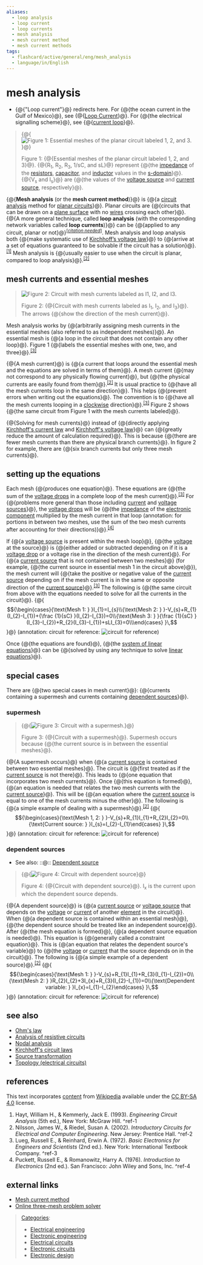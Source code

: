```yaml
---
aliases:
  - loop analysis
  - loop current
  - loop currents
  - mesh analysis
  - mesh current method
  - mesh current methods
tags:
  - flashcard/active/general/eng/mesh_analysis
  - language/in/English
---
```


# mesh analysis

- {@{"Loop current"}@} redirects here. For {@{the ocean current in the Gulf of Mexico}@}, see {@{[Loop Current](Loop%20Current.md)}@}. For {@{the electrical signalling scheme}@}, see {@{[current loop](current%20loop.md)}@}. <!--SR:!2026-03-01,269,330!2026-03-09,276,330!2026-04-15,309,348!2026-04-11,305,348!2026-04-29,317,348-->

> {@{![Figure 1: Essential meshes of the planar circuit labeled 1, 2, and 3.](../../archives/Wikimedia%20Commons/Mesh%20Analysis%20Example1%20TeX.svg)}@}
>
> Figure 1: {@{Essential meshes of the planar circuit labeled 1, 2, and 3}@}. {@{R<sub>1</sub>, R<sub>2</sub>, R<sub>3</sub>, 1/sC, and sL}@} represent {@{the [impedance](electrical%20impedance.md) of the [resistors](resistor.md), [capacitor](capacitor.md), and [inductor](inductor.md) values in the [s-domain](s-domain.md)}@}. {@{V<sub>s</sub> and I<sub>s</sub>}@} are {@{the values of the [voltage source](voltage%20source.md) and [current source](current%20source.md), respectively}@}. <!--SR:!2026-05-19,334,348!2026-02-08,253,330!2026-02-07,252,330!2026-03-04,272,330!2026-05-22,335,348!2026-04-27,315,348-->

{@{__Mesh analysis__ \(or the __mesh current method__\)}@} is {@{a [circuit analysis](circuit%20analysis.md) method for [planar circuits](planar%20graph.md)}@}. Planar circuits are {@{circuits that can be drawn on a [plane surface](plane%20(mathematics).md) with no [wires](wire.md) crossing each other}@}. {@{A more general technique, called __loop analysis__ \(with the corresponding network variables called __loop currents__\)}@} can be {@{applied to any circuit, planar or not}@}<sup>\[_[citation needed](https://en.wikipedia.org/wiki/Wikipedia:Citation%20needed)_\]</sup>. Mesh analysis and loop analysis both {@{make systematic use of [Kirchhoff’s voltage law](Kirchhoff's%20circuit%20laws.md)}@} to {@{arrive at a set of equations guaranteed to be solvable if the circuit has a solution}@}.<sup>[\[1\]](#^ref-1)</sup> Mesh analysis is {@{usually easier to use when the circuit is planar, compared to loop analysis}@}.<sup>[\[2\]](#^ref-2)</sup> <!--SR:!2026-05-09,326,348!2026-03-29,289,330!2026-05-22,337,348!2026-03-04,272,330!2026-03-09,276,330!2026-03-02,270,330!2026-03-08,275,330!2026-05-16,332,348-->

## mesh currents and essential meshes

> ![Figure 2: Circuit with mesh currents labeled as I<sub>1</sub>, I<sub>2</sub>, and I<sub>3</sub>.](../../archives/Wikimedia%20Commons/Mesh%20Analysis%20Example2%20TeX.svg)
>
> Figure 2: {@{Circuit with mesh currents labeled as I<sub>1</sub>, I<sub>2</sub>, and I<sub>3</sub>}@}. The arrows {@{show the direction of the mesh current}@}. <!--SR:!2026-02-02,247,330!2026-05-05,323,348-->

Mesh analysis works by {@{arbitrarily assigning mesh currents in the essential meshes \(also referred to as independent meshes\)}@}. An essential mesh is {@{a loop in the circuit that does not contain any other loop}@}. Figure 1 {@{labels the essential meshes with one, two, and three}@}.<sup>[\[3\]](#^ref-3)</sup> <!--SR:!2027-11-18,738,330!2026-04-16,310,348!2026-04-28,316,348-->

{@{A mesh current}@} is {@{a current that loops around the essential mesh and the equations are solved in terms of them}@}. A mesh current {@{may not correspond to any physically flowing current}@}, but {@{the physical currents are easily found from them}@}.<sup>[\[2\]](#^ref-2)</sup> It is usual practice to {@{have all the mesh currents loop in the same direction}@}. This helps {@{prevent errors when writing out the equations}@}. The convention is to {@{have all the mesh currents looping in a [clockwise](clockwise.md) direction}@}.<sup>[\[3\]](#^ref-3)</sup> Figure 2 shows {@{the same circuit from Figure 1 with the mesh currents labeled}@}. <!--SR:!2026-02-01,230,328!2025-11-13,175,310!2026-03-23,285,330!2025-11-12,174,310!2026-02-04,249,330!2026-03-07,274,330!2026-05-21,336,348!2026-03-30,290,330-->

{@{Solving for mesh currents}@} instead of {@{directly applying [Kirchhoff's current law](Kirchhoff's%20circuit%20laws.md#Kirchhoff's%20current%20law%20(KCL)) and [Kirchhoff's voltage law](Kirchhoff's%20circuit%20laws.md#Kirchhoff's%20voltage%20law%20(KVL))}@} can {@{greatly reduce the amount of calculation required}@}. This is because {@{there are fewer mesh currents than there are physical branch currents}@}. In figure 2 for example, there are {@{six branch currents but only three mesh currents}@}. <!--SR:!2026-03-09,276,330!2026-05-15,331,348!2026-02-02,247,330!2026-05-20,335,348!2026-05-28,341,348-->

## setting up the equations

Each mesh {@{produces one equation}@}. These equations are {@{the sum of the [voltage drops](voltage%20drop.md) in a complete loop of the mesh current}@}.<sup>[\[3\]](#^ref-3)</sup> For {@{problems more general than those including [current](current%20source.md) and [voltage sources](voltage%20source.md)}@}, the [voltage drops](voltage%20drop.md) will be {@{the [impedance](electrical%20impedance.md) of the [electronic component](electronic%20component.md) multiplied by the mesh current in that loop \(annotation: for portions in between two meshes, use the sum of the two mesh currents after accounting for their directions\)}@}.<sup>[\[4\]](#^ref-4)</sup> <!--SR:!2026-06-02,346,348!2026-03-17,280,330!2026-05-17,333,348!2025-12-31,201,310-->

If {@{a [voltage source](voltage%20source.md) is present within the mesh loop}@}, {@{the [voltage](voltage.md) at the source}@} is {@{either added or subtracted depending on if it is a [voltage drop](voltage%20drop.md) or a voltage rise in the direction of the mesh current}@}. For {@{a [current source](current%20source.md) that is not contained between two meshes}@} \(for example, {@{the current source in essential mesh 1 in the circuit above}@}\), the mesh current will {@{take the positive or negative value of the [current source](current%20source.md) depending on if the mesh current is in the same or opposite direction of the [current source](current%20source.md)}@}.<sup>[\[3\]](#^ref-3)</sup> The following is {@{the same circuit from above with the equations needed to solve for all the currents in the circuit}@}. {@{$${\begin{cases}{\text{Mesh 1: } }I_{1}=I_{s}\\{\text{Mesh 2: } }-V_{s}+R_{1}(I_{2}-I_{1})+{\frac {1}{sC} }(I_{2}-I_{3})=0\\{\text{Mesh 3: } }{\frac {1}{sC} }(I_{3}-I_{2})+R_{2}(I_{3}-I_{1})+sLI_{3}=0\\\end{cases} }\,$$}@} \(annotation: circuit for reference: ![circuit for reference](../../archives/Wikimedia%20Commons/Mesh%20Analysis%20Example2%20TeX.svg)\) <!--SR:!2026-02-05,250,330!2026-03-08,275,330!2026-03-22,284,330!2026-03-03,271,330!2026-05-10,327,348!2026-02-05,250,330!2027-04-02,568,328!2025-12-16,204,328-->

Once {@{the equations are found}@}, {@{the [system of linear equations](system%20of%20linear%20equations.md)}@} can be {@{solved by using any technique to solve [linear equations](linear%20equation.md)}@}. <!--SR:!2026-03-03,271,330!2026-02-28,268,330!2026-02-02,247,330-->

## special cases

There are {@{two special cases in mesh current}@}: {@{currents containing a supermesh and currents containing [dependent sources](dependent%20source.md)}@}. <!--SR:!2026-06-01,345,348!2026-05-10,327,348-->

### supermesh

> {@{![Figure 3: Circuit with a supermesh.](../../archives/Wikimedia%20Commons/Mesh%20Analysis%20Example3%20TeX.svg)}@}
>
> Figure 3: {@{Circuit with a supermesh}@}. Supermesh occurs because {@{the current source is in between the essential meshes}@}. <!--SR:!2026-05-29,342,348!2026-02-03,248,330!2026-05-06,324,348-->

{@{A supermesh occurs}@} when {@{a [current source](current%20source.md) is contained between two essential meshes}@}. The circuit is {@{first treated as if the [current source](current%20source.md) is not there}@}. This leads to {@{one equation that incorporates two mesh currents}@}. Once {@{this equation is formed}@}, {@{an equation is needed that relates the two mesh currents with the [current source](current%20source.md)}@}. This will be {@{an equation where the [current source](current%20source.md) is equal to one of the mesh currents minus the other}@}. The following is {@{a simple example of dealing with a supermesh}@}.<sup>[\[2\]](#^ref-2)</sup> {@{$${\begin{cases}{\text{Mesh 1, 2: } }-V_{s}+R_{1}I_{1}+R_{2}I_{2}=0\\{\text{Current source: } }I_{s}=I_{2}-I_{1}\end{cases} }\,$$}@} \(annotation: circuit for reference: ![circuit for reference](../../archives/Wikimedia%20Commons/Mesh%20Analysis%20Example3%20TeX.svg)\) <!--SR:!2026-04-30,318,348!2026-06-01,345,348!2026-03-04,272,330!2026-02-07,252,330!2026-03-08,275,330!2026-05-11,328,348!2025-11-23,185,310!2026-12-03,467,310!2027-08-09,652,328-->

### dependent sources

- See also: ::@:: [Dependent source](dependent%20source.md) <!--SR:!2026-02-05,250,330!2026-02-08,253,330-->

> {@{![Figure 4: Circuit with dependent source](../../archives/Wikimedia%20Commons/Mesh%20Analysis%20Example4%20TeX.svg)}@}
>
> Figure 4: {@{Circuit with dependent source}@}. I<sub>x</sub> is the current upon which the dependent source depends. <!--SR:!2027-11-24,743,330!2026-05-08,325,348-->

{@{A dependent source}@} is {@{a [current source](current%20source.md) or [voltage source](voltage%20source.md) that depends on the [voltage](voltage.md) or [current](electric%20current.md) of another [element](electronic%20component.md) in the circuit}@}. When {@{a dependent source is contained within an essential mesh}@}, {@{the dependent source should be treated like an independent source}@}. After {@{the mesh equation is formed}@}, {@{a dependent source equation is needed}@}. This equation is {@{generally called a constraint equation}@}. This is {@{an equation that relates the dependent source's variable}@} to {@{the [voltage](voltage.md) or [current](electric%20current.md) that the source depends on in the circuit}@}. The following is {@{a simple example of a dependent source}@}.<sup>[\[2\]](#^ref-2)</sup> {@{$${\begin{cases}{\text{Mesh 1: } }-V_{s}+R_{1}I_{1}+R_{3}(I_{1}-I_{2})=0\\{\text{Mesh 2: } }R_{2}I_{2}+3I_{x}+R_{3}(I_{2}-I_{1})=0\\{\text{Dependent variable: } }I_{x}=I_{1}-I_{2}\end{cases} }\,$$}@} \(annotation: circuit for reference: ![circuit for reference](../../archives/Wikimedia%20Commons/Mesh%20Analysis%20Example4%20TeX.svg)\) <!--SR:!2026-05-21,334,348!2026-03-06,273,330!2026-02-07,252,330!2026-05-14,330,348!2026-02-07,252,330!2026-05-11,328,348!2026-02-03,248,330!2027-05-05,540,310!2026-04-30,319,348!2026-08-08,372,308-->

## see also

- [Ohm's law](Ohm's%20law.md)
- [Analysis of resistive circuits](analysis%20of%20resistive%20circuits.md)
- [Nodal analysis](nodal%20analysis.md)
- [Kirchhoff's circuit laws](Kirchhoff's%20circuit%20laws.md)
- [Source transformation](source%20transformation.md)
- [Topology \(electrical circuits\)](topology%20(electrical%20circuits).md)

## references

This text incorporates [content](https://en.wikipedia.org/wiki/mesh_analysis) from [Wikipedia](Wikipedia.md) available under the [CC BY-SA 4.0](https://creativecommons.org/licenses/by-sa/4.0/) license.

1. Hayt, William H., & Kemmerly, Jack E. \(1993\). _Engineering Circuit Analysis_ \(5th ed.\), New York: McGraw Hill. <a id="^ref-1"></a>^ref-1
2. Nilsson, James W., & Riedel, Susan A. \(2002\). _Introductory Circuits for Electrical and Computer Engineering_. New Jersey: Prentice Hall. <a id="^ref-2"></a>^ref-2
3. Lueg, Russell E., & Reinhard, Erwin A. \(1972\). _Basic Electronics for Engineers and Scientists_ \(2nd ed.\). New York: International Textbook Company. <a id="^ref-3"></a>^ref-3
4. Puckett, Russell E., & Romanowitz, Harry A. \(1976\). _Introduction to Electronics_ \(2nd ed.\). San Francisco: John Wiley and Sons, Inc. <a id="^ref-4"></a>^ref-4

## external links

- [Mesh current method](http://www.allaboutcircuits.com/vol_1/chpt_10/3.html)
- [Online three-mesh problem solver](http://www.catc.ac.ir/mazlumi/mesh.php)

> [Categories](https://en.wikipedia.org/wiki/Help:Category):
>
> - [Electrical engineering](https://en.wikipedia.org/wiki/Category:Electrical%20engineering)
> - [Electronic engineering](https://en.wikipedia.org/wiki/Category:Electronic%20engineering)
> - [Electrical circuits](https://en.wikipedia.org/wiki/Category:Electrical%20circuits)
> - [Electronic circuits](https://en.wikipedia.org/wiki/Category:Electronic%20circuits)
> - [Electronic design](https://en.wikipedia.org/wiki/Category:Electronic%20design)
